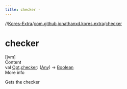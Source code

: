 ```yaml
---
title: checker -
---
```

//[Kores-Extra](../../index.md)/[com.github.jonathanxd.kores.extra](index.md)/[checker](checker.md)



# checker  
[jvm]  
Content  
val [Opt](-opt/index.md).[checker](checker.md): ([Any](https://kotlinlang.org/api/latest/jvm/stdlib/kotlin/-any/index.html)) -> [Boolean](https://kotlinlang.org/api/latest/jvm/stdlib/kotlin/-boolean/index.html)  
More info  


Gets the checker

  



